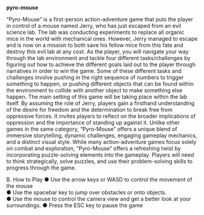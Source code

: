 **pyro-mouse**

“Pyro-Mouse” is a first-person action-adventure game that puts the player in control of a mouse named Jerry, who has just escaped from an evil science lab. The lab was conducting experiments to replace all organic mice in the world with mechanical ones. However, Jerry managed to escape and is now on a mission to both save his fellow mice from this fate and destroy this evil lab at any cost.
As the player, you will navigate your way through the lab environment and tackle four different tasks/challenges by figuring out how to achieve the different goals laid out to the player through narratives in order to win the game. Some of these different tasks and challenges involve pushing in the right sequence of numbers to trigger something to happen, or pushing different objects that can be found within the environment to collide with another object to make something else happen. The main setting of this game will be taking place within the lab itself.
By assuming the role of Jerry, players gain a firsthand understanding of the desire for freedom and the determination to break free from oppressive forces. It invites players to reflect on the broader implications of oppression and the importance of standing up against it.
Unlike other games in the same category, “Pyro-Mouse” offers a unique blend of immersive storytelling, dynamic challenges, engaging gameplay mechanics, and a distinct visual style. While many action-adventure games focus solely on combat and exploration, “Pyro-Mouse” offers a refreshing twist by incorporating puzzle-solving elements into the gameplay. Players will need to think strategically, solve puzzles, and use their problem-solving skills to progress through the game.


B. How to Play
● Use the arrow keys or WASD to control the movement of the mouse<br/>
● Use the spacebar key to jump over obstacles or onto objects.<br/>
● Use the mouse to control the camera view and get a better look at your<br/>
surroundings.
● Press the ESC key to pause the game<br/>
